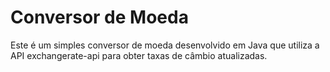 # Conversor de Moeda

Este é um simples conversor de moeda desenvolvido em Java que utiliza a API exchangerate-api para obter taxas de câmbio atualizadas.
